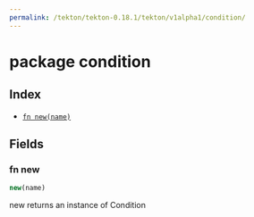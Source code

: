 ```yaml
---
permalink: /tekton/tekton-0.18.1/tekton/v1alpha1/condition/
---
```


# package condition



## Index

* [`fn new(name)`](#fn-new)

## Fields

### fn new

```ts
new(name)
```

new returns an instance of Condition
